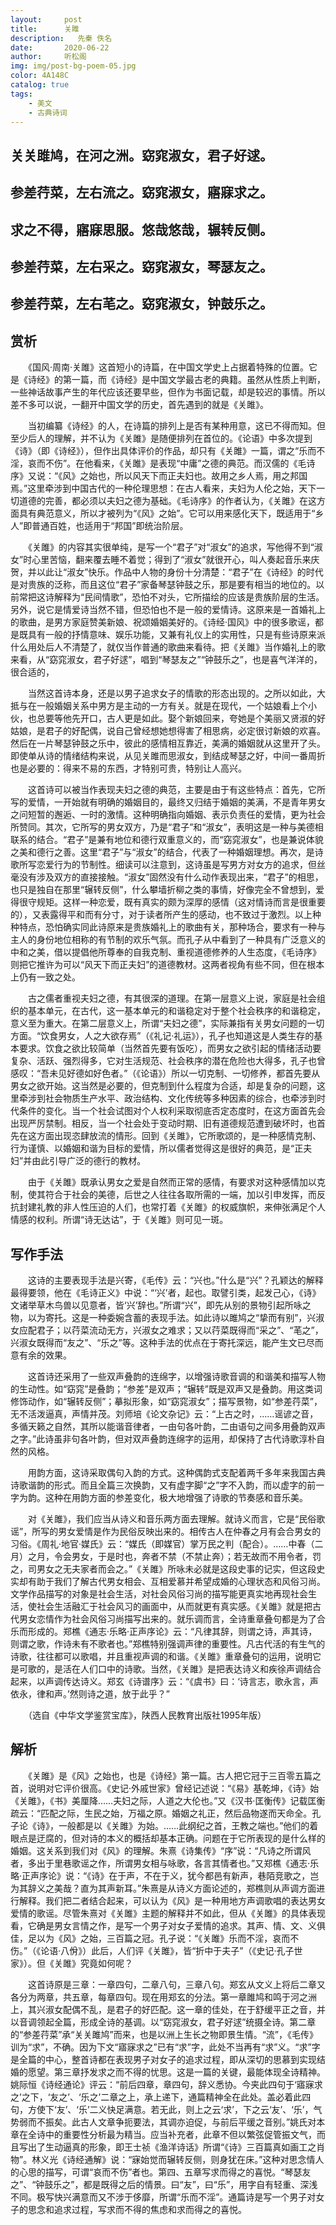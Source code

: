 ```yaml
---
layout:     post
title:      关雎
description:   先秦 佚名
date:       2020-06-22
author:     听松阁
img: img/post-bg-poem-05.jpg
color: 4A148C
catalog: true
tags:
    - 美文
    - 古典诗词
---
```


## 关关雎鸠，在河之洲。窈窕淑女，君子好逑。
## 参差荇菜，左右流之。窈窕淑女，寤寐求之。
## 求之不得，寤寐思服。悠哉悠哉，辗转反侧。
## 参差荇菜，左右采之。窈窕淑女，琴瑟友之。
## 参差荇菜，左右芼之。窈窕淑女，钟鼓乐之。



## 赏析

　　《国风·周南·关雎》这首短小的诗篇，在中国文学史上占据着特殊的位置。它是《诗经》的第一篇，而《诗经》是中国文学最古老的典籍。虽然从性质上判断，一些神话故事产生的年代应该还要早些，但作为书面记载，却是较迟的事情。所以差不多可以说，一翻开中国文学的历史，首先遇到的就是《关雎》。

　　当初编纂《诗经》的人，在诗篇的排列上是否有某种用意，这已不得而知。但至少后人的理解，并不认为《关雎》是随便排列在首位的。《论语》中多次提到《诗》（即《诗经》），但作出具体评价的作品，却只有《关雎》一篇，谓之“乐而不淫，哀而不伤”。在他看来，《关雎》是表现“中庸”之德的典范。而汉儒的《毛诗序》又说：“《风》之始也，所以风天下而正夫妇也。故用之乡人焉，用之邦国焉。”这里牵涉到中国古代的一种伦理思想：在古人看来，夫妇为人伦之始，天下一切道德的完善，都必须以夫妇之德为基础。《毛诗序》的作者认为，《关雎》在这方面具有典范意义，所以才被列为“《风》之始”。它可以用来感化天下，既适用于“乡人”即普通百姓，也适用于“邦国”即统治阶层。

　　《关雎》的内容其实很单纯，是写一个“君子”对“淑女”的追求，写他得不到“淑女”时心里苦恼，翻来覆去睡不着觉；得到了“淑女”就很开心，叫人奏起音乐来庆贺，并以此让“淑女”快乐。作品中人物的身份十分清楚：“君子”在《诗经》的时代是对贵族的泛称，而且这位“君子”家备琴瑟钟鼓之乐，那是要有相当的地位的。以前常把这诗解释为“民间情歌”，恐怕不对头，它所描绘的应该是贵族阶层的生活。另外，说它是情爱诗当然不错，但恐怕也不是一般的爱情诗。这原来是一首婚礼上的歌曲，是男方家庭赞美新娘、祝颂婚姻美好的。《诗经·国风》中的很多歌谣，都是既具有一般的抒情意味、娱乐功能，又兼有礼仪上的实用性，只是有些诗原来派什么用处后人不清楚了，就仅当作普通的歌曲来看待。把《关雎》当作婚礼上的歌来看，从“窈窕淑女，君子好逑”，唱到“琴瑟友之”“钟鼓乐之”，也是喜气洋洋的，很合适的，

　　当然这首诗本身，还是以男子追求女子的情歌的形态出现的。之所以如此，大抵与在一般婚姻关系中男方是主动的一方有关。就是在现代，一个姑娘看上个小伙，也总要等他先开口，古人更是如此。娶个新娘回来，夸她是个美丽又贤淑的好姑娘，是君子的好配偶，说自己曾经想她想得害了相思病，必定很讨新娘的欢喜。然后在一片琴瑟钟鼓之乐中，彼此的感情相互靠近，美满的婚姻就从这里开了头。即使单从诗的情绪结构来说，从见关雎而思淑女，到结成琴瑟之好，中间一番周折也是必要的：得来不易的东西，才特别可贵，特别让人高兴。

　　这首诗可以被当作表现夫妇之德的典范，主要是由于有这些特点：首先，它所写的爱情，一开始就有明确的婚姻目的，最终又归结于婚姻的美满，不是青年男女之问短暂的邂逅、一时的激情。这种明确指向婚姻、表示负责任的爱情，更为社会所赞同。其次，它所写的男女双方，乃是“君子”和“淑女”，表明这是一种与美德相联系的结合。“君子”是兼有地位和德行双重意义的，而“窈窕淑女”，也是兼说体貌之美和德行之善。这里“君子”与“淑女”的结合，代表了一种婚姻理想。再次，是诗歌所写恋爱行为的节制性。细读可以注意到，这诗虽是写男方对女方的追求，但丝毫没有涉及双方的直接接触。“淑女”固然没有什么动作表现出来，“君子”的相思，也只是独自在那里“辗转反侧”，什么攀墙折柳之类的事情，好像完全不曾想到，爱得很守规矩。这样一种恋爱，既有真实的颇为深厚的感情（这对情诗而言是很重要的），又表露得平和而有分寸，对于读者所产生的感动，也不致过于激烈。以上种种特点，恐怕确实同此诗原来是贵族婚礼上的歌曲有关，那种场合，要求有一种与主人的身份地位相称的有节制的欢乐气氛。而孔子从中看到了一种具有广泛意义的中和之美，借以提倡他所尊奉的自我克制、重视道德修养的人生态度，《毛诗序》则把它推许为可以“风天下而正夫妇”的道德教材。这两者视角有些不同，但在根本上仍有一致之处。

　　古之儒者重视夫妇之德，有其很深的道理。在第一层意义上说，家庭是社会组织的基本单元，在古代，这一基本单元的和谐稳定对于整个社会秩序的和谐稳定，意义至为重大。在第二层意义上，所谓“夫妇之德”，实际兼指有关男女问题的一切方面。“饮食男女，人之大欲存焉”（《礼记·礼运》），孔子也知道这是人类生存的基本要求。饮食之欲比较简单（当然首先要有饭吃），而男女之欲引起的情绪活动要复杂、活跃、强烈得多，它对生活规范、社会秩序的潜在危险也大得多，孔子也曾感叹：“吾未见好德如好色者。”（《论语》）所以一切克制、一切修养，都首先要从男女之欲开始。这当然是必要的，但克制到什么程度为合适，却是复杂的问题，这里牵涉到社会物质生产水平、政治结构、文化传统等多种因素的综合，也牵涉到时代条件的变化。当一个社会试图对个人权利采取彻底否定态度时，在这方面首先会出现严厉禁制。相反，当一个社会处于变动时期、旧有道德规范遭到破坏时，也首先在这方面出现恣肆放流的情形。回到《关雎》，它所歌颂的，是一种感情克制、行为谨慎、以婚姻和谐为目标的爱情，所以儒者觉得这是很好的典范，是“正夫妇”并由此引导广泛的德行的教材。

　　由于《关雎》既承认男女之爱是自然而正常的感情，有要求对这种感情加以克制，使其符合于社会的美德，后世之人往往各取所需的一端，加以引申发挥，而反抗封建礼教的非人性压迫的人们，也常打着《关雎》的权威旗帜，来伸张满足个人情感的权利。所谓“诗无达诂”，于《关雎》则可见一斑。





## 写作手法

　　这诗的主要表现手法是兴寄，《毛传》云：“兴也。”什么是“兴”？孔颖达的解释最得要领，他在《毛诗正义》中说：“‘兴’者，起也。取譬引类，起发己心，《诗》文诸举草木鸟兽以见意者，皆‘兴’辞也。”所谓“兴”，即先从别的景物引起所咏之物，以为寄托。这是一种委婉含蓄的表现手法。如此诗以雎鸠之“挚而有别”，兴淑女应配君子；以荇菜流动无方，兴淑女之难求；又以荇菜既得而“采之”、“芼之”，兴淑女既得而“友之”、“乐之”等。这种手法的优点在于寄托深远，能产生文已尽而意有余的效果。

　　这首诗还采用了一些双声叠韵的连绵字，以增强诗歌音调的和谐美和描写人物的生动性。如“窈窕”是叠韵；“参差”是双声；“辗转”既是双声又是叠韵。用这类词修饰动作，如“辗转反侧”；摹拟形象，如“窈窕淑女”；描写景物，如“参差荇菜”，无不活泼逼真，声情并茂。刘师培《论文杂记》云：“上古之时，……谣谚之音，多循天籁之自然，其所以能谐音律者，一由句各叶韵，二由语句之间多用叠韵双声之字。”此诗虽非句各叶韵，但对双声叠韵连绵字的运用，却保持了古代诗歌淳朴自然的风格。

　　用韵方面，这诗采取偶句入韵的方式。这种偶韵式支配着两千多年来我国古典诗歌谐韵的形式。而且全篇三次换韵，又有虚字脚“之”字不入韵，而以虚字的前一字为韵。这种在用韵方面的参差变化，极大地增强了诗歌的节奏感和音乐美。

　　对《关雎》，我们应当从诗义和音乐两方面去理解。就诗义而言，它是“民俗歌谣”，所写的男女爱情是作为民俗反映出来的。相传古人在仲春之月有会合男女的习俗。《周礼·地官·媒氏》云：“媒氏（即媒官）掌万民之判（配合）。……中春（二月）之月，令会男女，于是时也，奔者不禁（不禁止奔）；若无故而不用令者，罚之，司男女之无夫家者而会之。”《关雎》所咏未必就是这段史事的记实，但这段史实却有助于我们了解古代男女相会、互相爱慕并希望成婚的心理状态和风俗习尚。文学作品描写的对象是社会生活，对社会风俗习尚的描写能更真实地再现社会生活，使社会生活融汇于社会风习的画面中，从而就更有真实感。《关雎》就是把古代男女恋情作为社会风俗习尚描写出来的。就乐调而言，全诗重章叠句都是为了合乐而形成的。郑樵《通志·乐略·正声序论》云：“凡律其辞，则谓之诗，声其诗，则谓之歌，作诗未有不歌者也。”郑樵特别强调声律的重要性。凡古代活的有生气的诗歌，往往都可以歌唱，并且重视声调的和谐。《关雎》重章叠句的运用，说明它是可歌的，是活在人们口中的诗歌。当然，《关雎》是把表达诗义和疾徐声调结合起来，以声调传达诗义。郑玄《诗谱序》云：“《虞书》曰：‘诗言志，歌永言，声依永，律和声。’然则诗之道，放于此乎？”

　　（选自《中华文学鉴赏宝库》，陕西人民教育出版社1995年版）





## 解析

　　《关雎》是《风》之始也，也是《诗经》第一篇。古人把它冠于三百零五篇之首，说明对它评价很高。《史记·外戚世家》曾经记述说：“《易》基乾坤，《诗》始《关雎》，《书》美厘降……夫妇之际，人道之大伦也。”又《汉书·匡衡传》记载匡衡疏云：“匹配之际，生民之始，万福之原。婚姻之礼正，然后品物遂而天命全。孔子论《诗》，一般都是以《关雎》为始。……此纲纪之首，王教之端也。”他们的着眼点是迂腐的，但对诗的本义的概括却基本正确。问题在于它所表现的是什么样的婚姻。这关系到我们对《风》的理解。朱熹《诗集传》“序”说：“凡诗之所谓风者，多出于里巷歌谣之作，所谓男女相与咏歌，各言其情者也。”又郑樵《通志·乐略·正声序论》说：“《诗》在于声，不在于义，犹今都邑有新声，巷陌竞歌之，岂为其辞义之美哉？直为其声新耳。”朱熹是从诗义方面论述的，郑樵则从声调方面进行解释。我们把二者结合起来，可以认为《风》是一种用地方声调歌唱的表达男女爱情的歌谣。尽管朱熹对《关雎》主题的解释并不如此，但从《关雎》的具体表现看，它确是男女言情之作，是写一个男子对女子爱情的追求。其声、情、文、义俱佳，足以为《风》之始，三百篇之冠。孔子说：“《关雎》乐而不淫，哀而不伤。”（《论语·八佾》）此后，人们评《关雎》，皆“折中于夫子”（《史记·孔子世家》）。但《关雎》究竟如何呢？

　　这首诗原是三章：一章四句，二章八句，三章八句。郑玄从文义上将后二章又各分为两章，共五章，每章四句。现在用郑玄的分法。第一章雎鸠和鸣于河之洲上，其兴淑女配偶不乱，是君子的好匹配。这一章的佳处，在于舒缓平正之音，并以音调领起全篇，形成全诗的基调。以“窈窕淑女，君子好逑”统摄全诗。第二章的“参差荇菜”承“关关雎鸠”而来，也是以洲上生长之物即景生情。“流”，《毛传》训为“求”，不确。因为下文“寤寐求之”已有“求”字，此处不当再有“求”义。“求”字是全篇的中心，整首诗都在表现男子对女子的追求过程，即从深切的思慕到实现结婚的愿望。第三章抒发求之而不得的忧思。这是一篇的关键，最能体现全诗精神。姚际恒《诗经通论》评云：“前后四章，章四句，辞义悉协。今夹此四句于‘寤寐求之’之下，‘友之’、‘乐之’二章之上，承上递下，通篇精神全在此处。盖必着此四句，方使下‘友’、‘乐’二义快足满意。若无此，则上之云‘求’，下之云‘友’、‘乐’，气势弱而不振矣。此古人文章争扼要法，其调亦迫促，与前后平缓之音别。”姚氏对本章在全诗中的重要性分析最为精当。应当补充者，此章不但以繁弦促管振文气，而且写出了生动逼真的形象，即王士祯《渔洋诗话》所谓“《诗》三百篇真如画工之肖物”。林义光《诗经通解》说：“寐始觉而辗转反侧，则身犹在床。”这种对思念情人的心思的描写，可谓“哀而不伤”者也。第四、五章写求而得之的喜悦。“琴瑟友之”、“钟鼓乐之”，都是既得之后的情景。曰“友”，曰“乐”，用字自有轻重、深浅不同。极写快兴满意而又不涉于侈靡，所谓“乐而不淫”。通篇诗是写一个男子对女子的思念和追求过程，写求而不得的焦虑和求而得之的喜悦。
